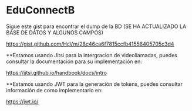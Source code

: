 # EduConnectB


Sigue este gist para encontrar el dump de la BD (SE HA ACTUALIZADO LA BASE DE DATOS Y ALGUNOS CAMPOS)

https://gist.github.com/HcVm/28c46ca6f7815ccfb41556405705c3d4

**Estamos usando Jitsi para la intergracion de videollamadas, puedes consultar la documentación para su implementación en:

https://jitsi.github.io/handbook/docs/intro

**Estamos usando JWT para la generación de tokens, puedes consultar información de como implementarlo en:

https://jwt.io/
